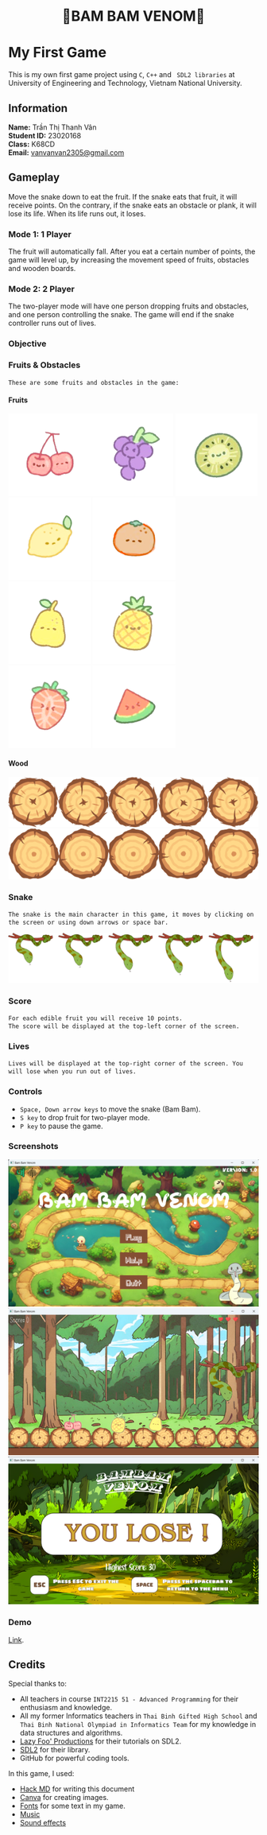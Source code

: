 <h1 align="center">🐍BAM BAM VENOM🐍</h1>

# My First Game
This is my own first game project using `C`, `C++` and ` SDL2 libraries` at University of Engineering and Technology, Vietnam National University.

## Information
**Name:**  Trần Thị Thanh Vân <br />
**Student ID:** 23020168 <br />
**Class:** K68CD <br />
**Email:** vanvanvan2305@gmail.com <br >

## Gameplay
   Move the snake down to eat the fruit. If the snake eats that fruit, it will receive points. On the contrary, if the snake eats an obstacle or plank, it will lose its life. When its life runs out, it loses.

### Mode 1: 1 Player
   The fruit will automatically fall. After you eat a certain number of points, the game will level up, by increasing the movement speed of fruits, obstacles and wooden boards.
### Mode 2: 2 Player
   The two-player mode will have one person dropping fruits and obstacles, and one person controlling the snake. The game will end if the snake controller runs out of lives.

### Objective


### Fruits & Obstacles
    These are some fruits and obstacles in the game:
#### Fruits
![cherry](assets/fruit/cherry.png)![grape](assets/fruit/grape.png) ![kiwi](assets/fruit/kiwi.png) ![lemon](assets/fruit/lemon.png) ![orange](assets/fruit/orange.png) ![pear](assets/fruit/pear.png) ![pineaple](assets/fruit/pineapple.png) ![strawberry](assets/fruit/strawberry.png) ![watermelon](assets/fruit/watermelon.png)

#### Wood
![](assets/background/1x/1x/typeWood1.png)
![](assets/background/1x/1x/typeWood2.png)

### Snake
    The snake is the main character in this game, it moves by clicking on the screen or using down arrows or space bar.
![](assets/character/1x/snake_done.png)

### Score
    For each edible fruit you will receive 10 points.
    The score will be displayed at the top-left corner of the screen.
### Lives
    Lives will be displayed at the top-right corner of the screen. You will lose when you run out of lives.

### Controls
- `Space, Down arrow keys` to move the snake (Bam Bam).
- `S key` to drop fruit for two-player mode.
- `P key` to pause the game.

### Screenshots

![Menu](assets/preview/menu.png)
![Game](assets/preview/game.png)
![Lose](assets/preview/lose.png)

### Demo

[Link]().

## Credits

Special thanks to:
- All teachers in course `INT2215 51 - Advanced Programming` for their enthusiasm and knowledge.
- All my former Informatics teachers in `Thai Binh Gifted High School` and `Thai Binh National Olympiad in Informatics Team` for my knowledge in data structures and algorithms.
- [Lazy Foo' Productions](https://lazyfoo.net/tutorials/SDL/index.php) for their tutorials on SDL2.
- [SDL2](https://www.libsdl.org/) for their library.
- GitHub for powerful coding tools.

In this game, I used:

- [Hack MD](https://hackmd.io/) for writing this document
- [Canva](https://www.canva.com/) for creating images.
- [Fonts](https://www.dafont.com) for some text in my game.
- [Music](https://soundbible.com/)
- [Sound effects](https://soundbible.com/)
